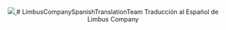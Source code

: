 <div align="center">
<a href="https://github.com/LimbusCompanySpanishTranslationTeam/LimbusCompanySpanishTranslationTeam">
   <img src="https://avatars.githubusercontent.com/u/" />
</a>
# LimbusCompanySpanishTranslationTeam
Traducción al Español de Limbus Company

